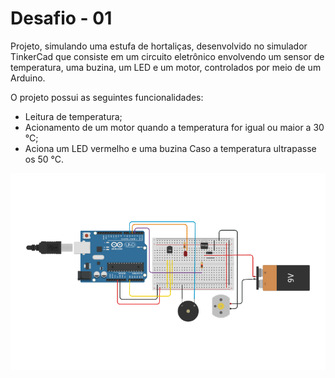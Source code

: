 # Desafio - 01

Projeto, simulando uma estufa de hortaliças, desenvolvido no simulador TinkerCad que consiste em um circuito eletrônico envolvendo um sensor de temperatura, uma buzina, um LED e um motor, controlados por meio de um Arduino. 

O projeto possui as seguintes  funcionalidades:

- Leitura de temperatura;
- Acionamento de um motor quando a temperatura for igual ou maior a 30 °C;
- Aciona um LED vermelho e uma buzina Caso a temperatura ultrapasse os 50 °C.


![Circuíto](circuito.png)
